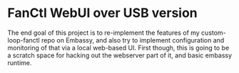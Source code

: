 # FanCtl WebUI over USB version

The end goal of this project is to re-implement the features of my custom-loop-fanctl repo on Embassy, and also try to implement configuration and monitoring of that via a local web-based UI. First though, this is going to be a scratch space for hacking out the webserver part of it, and basic embassy runtime. 